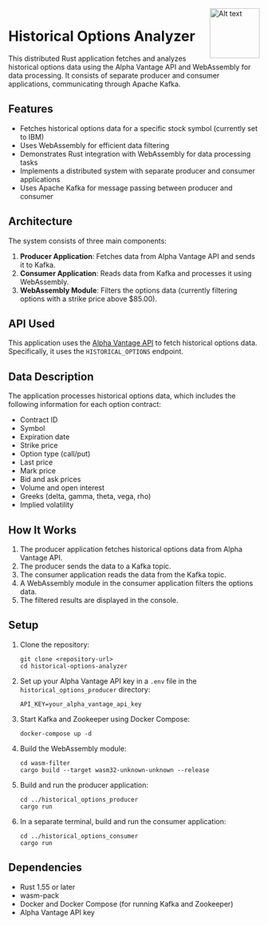 <img src="https://www.rust-lang.org/static/images/wasm-ferris.png" alt="Alt text" title="Optional title" height="100px" align="right">

# Historical Options Analyzer

This distributed Rust application fetches and analyzes historical options data using the Alpha Vantage API and WebAssembly for data processing. It consists of separate producer and consumer applications, communicating through Apache Kafka.

## Features

- Fetches historical options data for a specific stock symbol (currently set to IBM)
- Uses WebAssembly for efficient data filtering
- Demonstrates Rust integration with WebAssembly for data processing tasks
- Implements a distributed system with separate producer and consumer applications
- Uses Apache Kafka for message passing between producer and consumer

## Architecture

The system consists of three main components:

1. **Producer Application**: Fetches data from Alpha Vantage API and sends it to Kafka.
2. **Consumer Application**: Reads data from Kafka and processes it using WebAssembly.
3. **WebAssembly Module**: Filters the options data (currently filtering options with a strike price above $85.00).

## API Used

This application uses the [Alpha Vantage API](https://www.alphavantage.co/documentation/) to fetch historical options data. Specifically, it uses the `HISTORICAL_OPTIONS` endpoint.

## Data Description

The application processes historical options data, which includes the following information for each option contract:
- Contract ID
- Symbol
- Expiration date
- Strike price
- Option type (call/put)
- Last price
- Mark price
- Bid and ask prices
- Volume and open interest
- Greeks (delta, gamma, theta, vega, rho)
- Implied volatility

## How It Works

1. The producer application fetches historical options data from Alpha Vantage API.
2. The producer sends the data to a Kafka topic.
3. The consumer application reads the data from the Kafka topic.
4. A WebAssembly module in the consumer application filters the options data.
5. The filtered results are displayed in the console.

## Setup

1. Clone the repository:
   ```
   git clone <repository-url>
   cd historical-options-analyzer
   ```

2. Set up your Alpha Vantage API key in a `.env` file in the `historical_options_producer` directory:
   ```
   API_KEY=your_alpha_vantage_api_key
   ```

3. Start Kafka and Zookeeper using Docker Compose:
   ```
   docker-compose up -d
   ```

4. Build the WebAssembly module:
   ```
   cd wasm-filter
   cargo build --target wasm32-unknown-unknown --release
   ```

5. Build and run the producer application:
   ```
   cd ../historical_options_producer
   cargo run
   ```

6. In a separate terminal, build and run the consumer application:
   ```
   cd ../historical_options_consumer
   cargo run
   ```

## Dependencies

- Rust 1.55 or later
- wasm-pack
- Docker and Docker Compose (for running Kafka and Zookeeper)
- Alpha Vantage API key